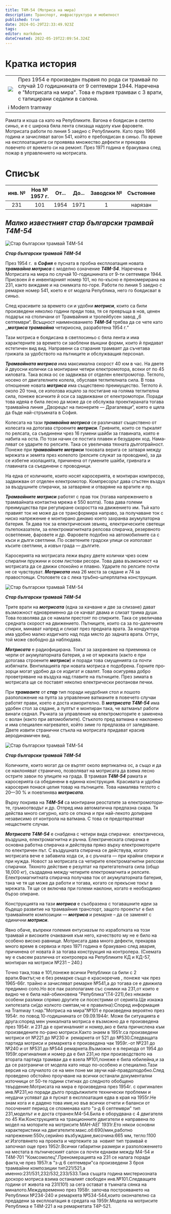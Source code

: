 ```yaml
---
title: Т4М-54 (Мотриса на мира)
description: Транспорт, инфраструктура и мобилност
published: true
date: 2024-01-29T22:33:49.923Z
tags: 
editor: markdown
dateCreated: 2022-05-19T22:09:54.324Z
---
```



# Кратка история

<!--следващ пост--> 
<div class="table-responsive"><table style="width:100%"><tr>
<td><img src="http://46.10.181.183:1518/trinmo/literature/modern-tramway/1963-05/p167-tm101.jpg"></td>
<td>През 1954 е произведен първия по рода си трамвай по случай 10 годишнината от 9 септември 1944. Наречена е "Мотрисата на мира". Това е първия трамваи с 3 врати, с тапицирани седалки в салона. </td></tr>
  <td colspan=2 >ℹ️ Modern tramway</td></table></div>

Рамата и коша са като на Републиките. Вагона е боядисан в светло синьо, и е с широка бяла лента слизаща надолу към фаровете. Мотрисата работи по линия 5 заедно с Републиките. Като през 1966 година и зачисляват вагон 541, който е пребоядисан в синьо.
По време на експлоатацията си проявява множество дефекти и прекарва повечето от времето си на ремонт. През 1971 година е бракувана след пожар в управлението на мотрисата.

# Списък
| инв. № | Нов № <br> 1957 г. | От... | До... | Заводски № |  Състояние |
|:------:|:------:|:--------------:|:-----------:|:----------:|:----------:|
|  231  |  101  |      1954      |  1971  |   1   | нарязан |




## ***Малко известният стар български трамвай** Т4М-54*

![Стар български трамвай Т4М-54](https://www.sandacite.bg/wp-content/uploads/star-balgarski-tramvay-t4m-54-300x253.jpg)

***Стар български трамвай Т4М-54***

През 1954 г.  в ***София*** е пусната в пробна експлоатация новата ***трамвайна мотриса*** с моделно означение ***Т4М-54***. Наречена е Мотрисата на мира по случай 10-годишнината от 9-ти септември 1944. Присвоен й е инвентарният номер 101, но по-късно е преномерирана на 231, както виждаме и на снимката по-горе. Работи по линия 5 заедно с ремарке номер 541, което е от модела Република, него го боядисват в синьо.

След красивите за времето си и удобни ***мотриси***, които са били произведени няколко години преди това, тя се превръща в нов, ценен подарък на столичани от Трамвай­ния и тролейбусен завод „6 септември“. Всъщност наименованието ***Т4М-54*** трябва да се чете като ,,***мотриса трамвайна*** четириосна, разработена 1954 г.“


Тази мотриса е боядисана в светлосиньо с бяла лента и има характерните за времето си заоблени външни форми, които й придават естетичен вид вид. Направени са старания трамваят да съче­тава грижата за удобството на пътни­ците и обслужващия персонал.

***Трамвайната мотриса*** има максимална ско­рост 40 юм в час. На двете й двуосни колички са монтирани четири електро­мотора, всеки от по 45 киловата. Така всяка ос се задвижва от отделен елек­тромотор. Теглото, носено от двигател­ните колела, обуславя теглителната сила. В това отношение новата ***мотриса*** има съществено преимущество. Теглото й. около 20 тона, се използва изцяло за постигане на голяма теглителна сила, понеже всичките й оси са задвижвани от електромотори. Поради това идеяа е била лесно да мо­же да се обслужва проектираната тогава трамвайна линия „Дворецът на пионе­рите — Драгалевци“, която е щяла да бъде най-стръмната в София.

Колесата на тази ***трамвайна мотриса*** се разли­чават съществено от колесата на дотогава строените ***мотриси***. Гривните, които се търкалят по релсата, са съединени чрез 16 гумени шайби за главината, коя­то е набита на оста. По този начин се постига плавен и безударен ход. Нама­ляват се ударите по релсите. Така се увеличава тяхната дълготрайност. По­неже при ***трамвайните мотриси*** токова­та верига се затваря между мрежата и земята през колелото (релсите служат за проводник), за да се избегне изола­цията, причинена от гумените шайби, гривната и главината са съединени с проводници.

На една от количките, които носят ка­росерията, е монтиран компресор, за­движван от отделен електромотор. Ком­пресорът дава сгъстен въздух за въз­душните спирачки, за затваряне и отва­ряне на вратите и пр.

***Трамвайните мотриси*** работят с прав ток (тогава напрежението в трамвайната контактна мрежа е 550 волта). Това дава големи преимущества при регулиране скоростта на движението им. Тъй като правият ток не може да се трансформи­ра направо, за получаване ток с ниско напрежение е монтирано динамо което захранва акумулаторна батерия. Тя дава ток за електрическия звънец, електрическите светещи пътепоказатели, за електромагнитната релсова спирачка, резервното осветление, фаровете и др. Фаровете подобно на автомобилните са с къси и дълги светлини. По осветените градски улици се използват късите светлини, а извън града — дългите.

Каросерията на мотрисата лежи вър­ху двете колички чрез осем спирални пружини и осем листови ресори. Това дава възможност «а мотрисата да се движи спокойно и плавно. Ударите по релсите почти не се чувствуват. ***Мотри­сата*** има 26 места за сядане и 74 за правостоящи. Столовете са с лека тръбно-шперплатна конструкция.

![Стар български трамвай Т4М-54](https://www.sandacite.bg/wp-content/uploads/star-balgarski-tramvay-300x282.jpg)

***Стар български трамвай Т4М-54***

Трите врати на ***мотрисата*** (една за качване и две за слизане) дават възмож­ност едновременно да се качват двама и слизат трима души. Това позволява да се намали престоят по спирките. Така се увеличава средната скорост на дви­жението. Пътниците, които са за по-да­лечните спирки, минават напред и сли­зат през предната врата. За кондуктора има удобно малко издигнато над пода място до задната врата. Оттук, той мо­же свободно да наблюдава.

***Мотрисата*** е радиофицирана. Токът за захранване на приемника се черпи от акумулаторната батерия, а не от мре­жата (както е при дотогава строените ***мо­триси***) и поради това смущенията са почти избягнати. Вентилацията при но­вата мотриса е подобрена. Горните про­зорци могат удобно да се издигат и сва­лят. Това осигурява добро проветрява­не на въздуха над главите на пътниците. През зимата в мотрисата ще се поста­вят няколко електрически реотанови печки.

При ***трамваите*** от ***стар*** тип поради не­удобния стол и лошото разположение на пулта за управление ватманите в повечето случаи работят прави, което е доста изморително. В ***мотрисата*** ***Т4М-54*** има удобен стол за сядане, а пултът е монтиран така, че ватманът работи винаги седнал. Ръчката за упра­вление на електромоторите е заменена с волан (както при автомобилите). Стък­лото пред ватмана е наклонено и има специален нагревател, който зиме го предпазва от заледяване. Двете извити странични стъкла на мотрисата прида­ват красив аеродинамичен вид.

![Стар български трамвай Т4М-54](https://www.sandacite.bg/wp-content/uploads/star-balgarski-tramvay-t4m-54-1-128x300.jpg)

***Стар български трамвай Т4М-54***

Количките, които могат да се въртят около вертикална ос, а също и да се наклоняват странично, позволяват на мотрисата да взема лесно острите завои по улиците на града. В трамвая ***Т4М-54*** ра­мата и каросерията са обединени в единна конструкция. Красивата и удобна каросерия понася целия товар на пътниците. Това намалява теглото с 20—30 % и поевтинява ***мотрисата***.

Върху покрива на ***Т4М-54*** са монтирани реостатите за електромотори­те, гръмоотводът и др. Отпред има авто­матична предпазна скара. Тя действа много сигурно, като се откача и при най-лекото допиране независимо от кон­трола на ватмана. С това се предотвра­тяват нещастните случаи.

***Мотрисата*** ***Т4М-54*** е снабдена с четири ви­да спирачки:  електрическа, въздушна, електромагнитна и ръчна. Електрическата спирачка е основна работна спирачка и действува пряко върху електромоторите по електричен път. С въздушната спи­рачка се действува, когато мотрисата вече е забавила хода си, а с ръчната — при крайни спирки и при нужда. Новост за мотрисата са четирите електромаг­нитни релсови спирачки. Тяхното дей­ствие е резултат на притегателната си­ла (общо 18,000 кг), създадена между четирите електромагнита и релсите. Електромагнитната спирачка получава ток от акумулаторната батерия, така че тя ще може да работи и тогава, когато се прекъсне токът в мрежата. Тя ще се включва при големи наклони, когато е необходимо бързо опиране.

Конструкцията на тази ***мотриса*** е съобразена с тогавашните идеи за бъдещо развитие на трамвайния транспорт, защото проектът е бил трамвай­ните композиции — ***мотриса*** и ремарке – да се заменят с единични ***мотриси***.

Явно обаче, въпреки големия ентусиазъм по изработката на този трамвай и високите очаквания към него, качеството му не е било на особено високо равнище. Мотрисата дава много дефекти, прекарва много време в сервиза и през 1971 година е бракувано след авария, причинена от новата й за тогава конструкция на контролера. (Схемата му е съвсем различна от контролера на Републиките КД и КД-57, монтиран на мотриси №231 – 240.)

Точно така,това е 101,понеже всички Републики са били с 2 врати.Фактът,че е без ремарке също е красноречив , понеже чак през 1965-66г. трайно и зачисляват ремарке №541,а до тогава се е движила предимно соло.Но все пак разполагаме със снимки на 231,от които е видно че е била най-обикновена "Република"(Т4-221),без някакви особени разлики спрямо другите си посестрими от серията.Ще изкажа хипотезата си(до колкото смятам,че е правилна):Според информация на Tramway т.нар."Мотриса на мира"№101 e произведена вероятно през 1954г. по повод 10-годишнината от 09.09.1944г. Може би ситуацията е друга:според мен уникалната мотриса е възможно да е произведена през 1954г. и 231 да е оригиналният и номер,ако е била причислена към произведените по-рано мотриси.Както знаем в 1951г.са произведени мотриси от №221 до №230 и  ремаркета от 521 до №530.Следващата партида мотриси и ремаркета е произведена чак 1959г.-от №231 до №240 и от №531 до №544 ремаркета.Възможно е в периода от 1954 до 1959г.оригиналния и номер да е бил 231,но при производството на втората партида трамваи да е взела №101,понеже е била юбилейна,и за да се разграничи от модела като нещо по-особено и специално.Тази версия на случилото се на мен поне ми звучи най-правдоподобно.След проведено обстойно проучване на всички останали документални източници от 50-те години стигнах до следното обобщено твърдение:Мотрисата на мира е произведена през 1954г. с оригинален инв.№231,но поради дълго продължилите технически проблеми и неудачи успяват да я пуснат в експлоатация едва в края на 1955г.Не знам кога и е дадено това име,но във всички отчети и баланси от посоченият период се споменава като "з-д 6 септември" тип 231,моделът и е доста странен:М4-54.Била е оборудвана с 4 двигателя по 45 Kw.Конструкцията на тракционните двигатели е направена по модел на моторите на мотрисите МАН-АЕГ 1931г.Ето някои основни характеристики на двигателите:макс.об:690/мин,работно напрежение:550v,серийно възбуждане,височина:665 мм, тегло:1100 кг.Изготвянето на проекта и чертежите за  новият тип трамвай е започнал още през 1952г.Всички габаритни размери и разположението на местата в пътническият салон са почти еднакви между М4-54 и Т4М-701 "Комсомолец".Преномерацията на 231 се налага поради факта,че през 1957г.в "з-д 6 септември"са произведени 3 броя трамвайни композиции тип221/521,а именно:231/531,232/532,233/533.Така същата година мистериозната доскоро мотриса взима останалият свободен инв.№101.Следващите години от живота на 231(101) за сега остават в тъмната сянка на миналото.Междувременно през 1958г. започва построяването на Републики №234-240 и ремаркета №534-544,които окончателно са предадени за експлоатация в средата на 1959г.Модела на мотрисите Република е Т4М-221 а на ремаркетата Т4Р-521.